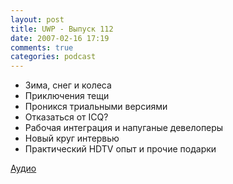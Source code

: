 ```yaml
---
layout: post
title: UWP - Выпуск 112
date: 2007-02-16 17:19
comments: true
categories: podcast
---
```


- Зима, снег и колеса
- Приключения тещи
- Проникся триальными версиями
- Отказаться от ICQ?
- Рабочая интеграция и напуганые девелоперы
- Новый круг интервью
- Практический HDTV опыт и прочие подарки


[Аудио](https://podcast.umputun.com/media/ump_podcast112.mp3)
<audio src="https://podcast.umputun.com/media/ump_podcast112.mp3" preload="none">
